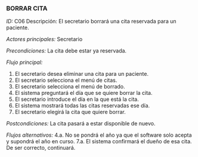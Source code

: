### **BORRAR CITA**
*ID:* C06	Descripción: El secretario borrará una cita reservada para un paciente.

*Actores principales:* Secretario

*Precondiciones:*
La cita debe estar ya reservada.

*Flujo principal:*
1. El secretario desea eliminar una cita para un paciente.
2. El secretario selecciona el menú de citas.
3. El secretario selecciona el menú de borrado.
4. El sistema preguntará el día que se quiere borrar la cita.
5. El secretario introduce el día en la que está la cita.
6. El sistema mostrará todas las citas reservadas ese día.
7. El secretario elegirá la cita que quiere borrar.

*Postcondiciones:*
La cita pasará a estar disponible de nuevo.

*Flujos alternativos:*
4.a. No se pondrá el año ya que el software solo acepta y supondrá el año en curso.
7.a. El sistema confirmará el dueño de esa cita. De ser correcto, continuará.

